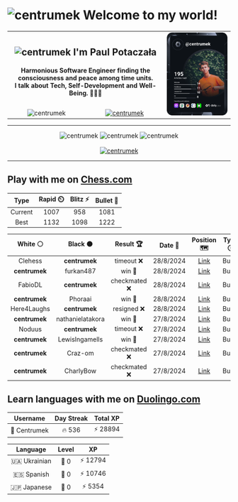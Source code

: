 <h1>
  <img
    src="https://emojis.slackmojis.com/emojis/images/1531849430/4246/blob-sunglasses.gif"
    width="30"
    alt="centrumek"
  />
  Welcome to my world!
</h1>

<table>
  <tbody>
    <tr>
      <td align="center" width="70%" colspan="2">
        <h2>
          <img
            src="https://raw.githubusercontent.com/MartinHeinz/MartinHeinz/master/wave.gif"
            width="30px"
            alt="centrumek"
          />
          I'm Paul Potaczała
        </h2>
        <h4>
          Harmonious Software Engineer finding the consciousness and peace among time units.
          <br/>
          I talk about Tech, Self-Development and Well-Being. 🌿🧘🚀
        </h4>
      </td>
      <td width="30%" rowspan="2">
        <a href="https://app.daily.dev/centrumek">
          <img
            src="./devcard.svg"
            alt="centrumek"
          />
        </a>
      </td>
    </tr>
    <tr align="center">
      <td>
        <img
          src="https://komarev.com/ghpvc/?username=centrumek&label=visitors&color=0e75b6&style=flat"
          alt="centrumek"
        >
      </td>
      <td>
        <a href="https://stackoverflow.com/users/14496012/centrumek">
          <img
            src="https://stackoverflow.com/users/flair/14496012.png?theme=dark"
            alt="centrumek"
          >
        </a>
      </td>
    </tr>
  </tbody>
</table>

---
<div align="center">
  <img 
    src="https://github-readme-stats.vercel.app/api?username=centrumek&show_icons=true&count_private=true&theme=dark&hide_border=true&hide=issues,contribs&bg_color=00000000"
    alt="centrumek"
  />
  <img
    src="https://github-readme-stats.vercel.app/api/top-langs/?username=centrumek&layout=compact&hide_border=true&theme=dark&bg_color=00000000&langs_count=6&exclude_repo=air-statistic-app"
    alt="centrumek"
  />
  <img 
    src="https://github-readme-streak-stats.herokuapp.com?user=centrumek&theme=dark&hide_border=true&background=FFFFFF00"
    alt="centrumek"
  />
  <br/>
  <br/>
  <a href="https://www.buymeacoffee.com/centrumek">
    <img
      src="https://cdn.buymeacoffee.com/buttons/v2/default-orange.png"
      height="50"
      width="210"
      alt="centrumek"
    />
  </a>
</div>

---

## Play with me on [Chess.com](https://www.chess.com/member/centrumek)

<div align="center">
<!--START_SECTION:chessStats-->
<!-- Automatically generated with https://github.com/Balastrong/chess-stats-action -->

| Type | Rapid ⏲️ | Blitz ⚡ | Bullet 🔫 |
|:---:|:---:|:---:|:---:|
| Current | 1007 | 958 | 1081 |
| Best | 1132 | 1098 | 1222 |

| White ⚪ | Black ⚫ | Result 🏆 | Date 📅 | Position 🗺️ | Type 🕕 |
|:---:|:---:|:---:|:---:|:---:|:---:|
| Clehess | **centrumek** | timeout ❌ | 28/8/2024 | <a href="http://www.ee.unb.ca/cgi-bin/tervo/fen.pl?select=7R/5p1p/5kp1/4p3/7Q/4KP2/6P1/8 b - -">Link</a> | Bullet |
| **centrumek** | furkan487 | win 🥇 | 28/8/2024 | <a href="http://www.ee.unb.ca/cgi-bin/tervo/fen.pl?select=r1b1Qr1k/p1R2N1p/1p4p1/5p2/1P5P/6P1/P4K2/7R b - -">Link</a> | Bullet |
| FabioDL | **centrumek** | checkmated ❌ | 28/8/2024 | <a href="http://www.ee.unb.ca/cgi-bin/tervo/fen.pl?select=2r5/2r4k/p7/3p3Q/3N1p2/P1PP1P1P/1P3P1K/R5R1 b - -">Link</a> | Bullet |
| **centrumek** | Phoraai | win 🥇 | 28/8/2024 | <a href="http://www.ee.unb.ca/cgi-bin/tervo/fen.pl?select=6Q1/1kp5/3pp3/1Pp3P1/8/1K6/6r1/8 b - -">Link</a> | Bullet |
| Here4Laughs | **centrumek** | resigned ❌ | 28/8/2024 | <a href="http://www.ee.unb.ca/cgi-bin/tervo/fen.pl?select=Q7/1p2P3/1kp5/3p4/7p/1P5P/P1P2PP1/R2R2K1 b - -">Link</a> | Bullet |
| **centrumek** | nathanielatakora | win 🥇 | 27/8/2024 | <a href="http://www.ee.unb.ca/cgi-bin/tervo/fen.pl?select=2N5/1p1nk1pp/5p2/1P6/1Q1p4/3B1P2/6PP/1R1K3R b - -">Link</a> | Bullet |
| Noduus | **centrumek** | timeout ❌ | 27/8/2024 | <a href="http://www.ee.unb.ca/cgi-bin/tervo/fen.pl?select=1r6/1r2n1b1/1P1pkq1p/2p1p1p1/4P3/5NBP/Q1P2PP1/R4RK1 b - -">Link</a> | Bullet |
| **centrumek** | LewisIngamells | win 🥇 | 27/8/2024 | <a href="http://www.ee.unb.ca/cgi-bin/tervo/fen.pl?select=6k1/1K2R1p1/P4p1p/4b3/4r3/8/8/8 b - -">Link</a> | Bullet |
| **centrumek** | Craz-om | checkmated ❌ | 27/8/2024 | <a href="http://www.ee.unb.ca/cgi-bin/tervo/fen.pl?select=2k5/K1p4p/2p5/r7/P5P1/2b4P/8/1R6 w - -">Link</a> | Bullet |
| **centrumek** | CharlyBow | checkmated ❌ | 27/8/2024 | <a href="http://www.ee.unb.ca/cgi-bin/tervo/fen.pl?select=2kr3q/1pp2p2/4nPpK/7p/b3P2P/6P1/4N1B1/7R w - -">Link</a> | Bullet |

<!--END_SECTION:chessStats-->
</div>

## Learn languages with me on [Duolingo.com](https://www.duolingo.com/profile/Centrumek)

<div align="center">
<!--START_SECTION:duolingoStats-->
<!-- Automatically generated with https://github.com/centrumek/duolingo-readme-stats-->

| Username | Day Streak | Total XP |
|:---:|:---:|:---:|
| 👤 Centrumek | 🔥 536 | ⚡ 28894 |

| Language | Level | XP |
|:---:|:---:|:---:|
| 🇺🇦 Ukrainian | 👑 0 | ⚡ 12794 |
| 🇪🇸 Spanish | 👑 0 | ⚡ 10746 |
| 🇯🇵 Japanese | 👑 0 | ⚡ 5354 |

<!--END_SECTION:duolingoStats-->
</div>
<!--
**centrumek/centrumek** is a ✨ _special_ ✨ repository because its `README.md` (this file) appears on your GitHub profile.

Here are some ideas to get you started:

- 🔭 I’m currently working on ...
- 🌱 I’m currently learning ...
- 👯 I’m looking to collaborate on ...
- 🤔 I’m looking for help with ...
- 💬 Ask me about ...
- 📫 How to reach me: ...
- 😄 Pronouns: ...
- ⚡ Fun fact: ...
-->
